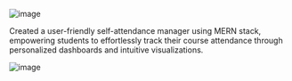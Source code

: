 ![image](https://github.com/user-attachments/assets/5493a333-e8d2-4be3-960f-528cb2720efa)


Created a user-friendly self-attendance manager using MERN stack, empowering students to effortlessly track their
 course attendance through personalized dashboards and intuitive visualizations.

![image](https://github.com/user-attachments/assets/c673daa3-f33a-4e01-a704-bed332fc8947)


